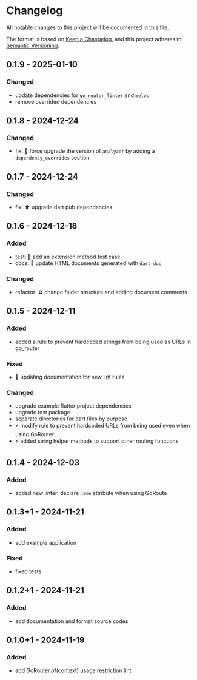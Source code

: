 # Changelog

All notable changes to this project will be documented in this file.

The format is based on [Keep a Changelog](https://keepachangelog.com/en/1.1.0/),
and this project adheres to [Semantic Versioning](https://semver.org/spec/v2.0.0.html).

## 0.1.9 - 2025-01-10

### Changed

- update dependencies for `go_router_linter` and `melos`
- remove overriden dependencies

## 0.1.8 - 2024-12-24

### Changed

- fix: 📌 force upgrade the version of `analyzer` by adding a `dependency_overrides` section

## 0.1.7 - 2024-12-24

### Changed

- fix: ⬆️ upgrade dart pub dependencies

## 0.1.6 - 2024-12-18

### Added

- test: 🧪 add an extension method test case
- docs: 📝 update HTML documents generated with `dart doc`

### Changed

- refactor: ♻️ change folder structure and adding document comments

## 0.1.5 - 2024-12-11

### Added

- added a rule to prevent hardcoded strings from being used as URLs in go_router

### Fixed

- 📝 updating documentation for new lint rules

### Changed

- upgrade example flutter project dependencies
- upgrade test package
- separate directories for dart files by purpose
- ⚡️ modify rule to prevent hardcoded URLs from being used even when using GoRouter
- ⚡️ added string helper methods to support other routing functions

## 0.1.4 - 2024-12-03

### Added

- added new linter: declare `name` attribute when using GoRoute

## 0.1.3+1 - 2024-11-21

### Added

- add example application

### Fixed

- fixed tests

## 0.1.2+1 - 2024-11-21

### Added

- add documentation and format source codes

## 0.1.0+1 - 2024-11-19

### Added

- add GoRouter.of(context) usage restriction lint
